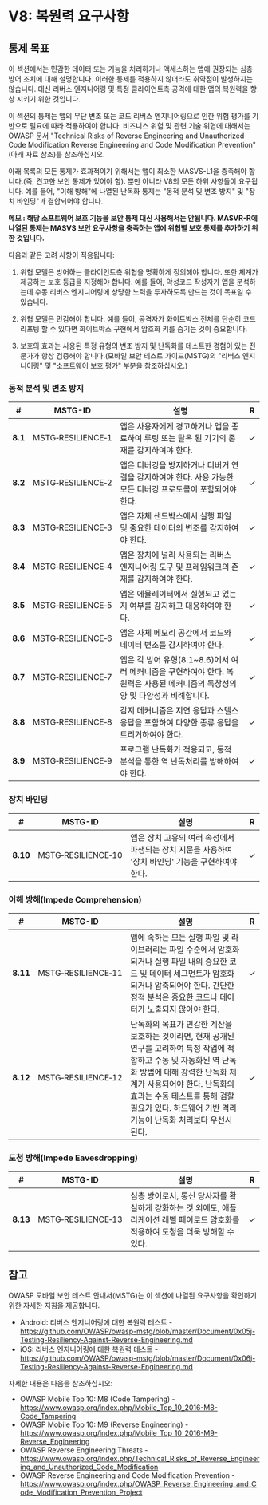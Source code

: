 # V8: 복원력 요구사항

## 통제 목표

이 섹션에서는 민감한 데이터 또는 기능을 처리하거나 액세스하는 앱에 권장되는 심층 방어 조치에 대해 설명합니다. 이러한 통제를 적용하지 않더라도 취약점이 발생하지는 않습니다. 대신 리버스 엔지니어링 및 특정 클라이언트측 공격에 대한 앱의 복원력을 향상 시키기 위한 것입니다.

이 섹션의 통제는 앱의 무단 변조 또는 코드 리버스 엔지니어링으로 인한 위험 평가를 기반으로 필요에 따라 적용하여야 합니다. 비즈니스 위험 및 관련 기술 위협에 대해서는 OWASP 문서 "Technical Risks of Reverse Engineering and Unauthorized Code Modification Reverse Engineering and Code Modification Prevention"(아래 자료 참조)를 참조하십시오.

아래 목록의 모든 통제가 효과적이기 위해서는 앱이 최소한 MASVS-L1을 충족해야 합니다.(즉, 견고한 보안 통제가 있어야 함). 뿐만 아니라 V8의 모든 하위 사항들이 요구됩니다. 예를 들어, "이해 방해"에 나열된 난독화 통제는 "동적 분석 및 변조 방지" 및 "장치 바인딩"과 결합되어야 합니다.

**메모 : 해당 소프트웨어 보호 기능을 보안 통제 대신 사용해서는 안됩니다. MASVR-R에 나열된 통제는 MASVS 보안 요구사항을 충족하는 앱에 위협별 보호 통제를 추가하기 위한 것입니다.**

다음과 같은 고려 사항이 적용됩니다:

1. 위협 모델은 방어하는 클라이언트측 위협을 명확하게 정의해야 합니다. 또한 체계가 제공하는 보호 등급을 지정해야 합니다. 예를 들어, 악성코드 작성자가 앱을 분석하는데 수동 리버스 엔지니어링에 상당한 노력을 투자하도록 만드는 것이 목표일 수 있습니다.

2. 위협 모델은 민감해야 합니다. 예를 들어, 공격자가 화이트박스 전체를 단순히 코드 리프팅 할 수 있다면 화이트박스 구현에서 암호화 키를 숨기는 것이 중요합니다.

3. 보호의 효과는 사용된 특정 유형의 변조 방지 및 난독화를 테스트한 경험이 있는 전문가가 항상 검증해야 합니다.(모바일 보안 테스트 가이드(MSTG)의 "리버스 엔지니어링" 및 "소프트웨어 보호 평가" 부분을 참조하십시오.)

<div style="page-break-after: always;">
</div>

### 동적 분석 및 변조 방지

| # | MSTG-ID | 설명 | R |
| --- | --- | --- | -- |
| **8.1** | MSTG‑RESILIENCE‑1 | 앱은 사용자에게 경고하거나 앱을 종료하여 루팅 또는 탈옥 된 기기의 존재를 감지하여야 한다. | ✓ |
| **8.2** | MSTG‑RESILIENCE‑2 | 앱은 디버깅을 방지하거나 디버거 연결을 감지하여야 한다. 사용 가능한 모든 디버깅 프로토콜이 포함되어야 한다. | ✓ |
| **8.3** | MSTG‑RESILIENCE‑3 | 앱은 자체 샌드박스에서 실행 파일 및 중요한 데이터의 변조를 감지하여야 한다. | ✓ |
| **8.4** | MSTG‑RESILIENCE‑4 | 앱은 장치에 널리 사용되는 리버스 엔지니어링 도구 및 프레임워크의 존재를 감지하여야 한다. | ✓ |
| **8.5** | MSTG‑RESILIENCE‑5 | 앱은 에뮬레이터에서 실행되고 있는지 여부를 감지하고 대응하여야 한다. | ✓ |
| **8.6** | MSTG‑RESILIENCE‑6 | 앱은 자체 메모리 공간에서 코드와 데이터 변조를 감지하여야 한다. | ✓ |
| **8.7** | MSTG‑RESILIENCE‑7 | 앱은 각 방어 유형(8.1~8.6)에서 여러 메커니즘을 구현하여야 한다. 복원력은 사용된 메커니즘의 독창성의 양 및 다양성과 비례합니다. | ✓ |
| **8.8** | MSTG‑RESILIENCE‑8 | 감지 메커니즘은 지연 응답과 스텔스 응답을 포함하여 다양한 종류 응답을 트리거하여야 한다. | ✓ |
| **8.9** | MSTG‑RESILIENCE‑9 | 프로그램 난독화가 적용되고, 동적 분석을 통한 역 난독처리를 방해하여야 한다.  | ✓ |

### 장치 바인딩

| # | MSTG-ID | 설명 | R |
| --- | --- | --- | -- |
| **8.10** | MSTG‑RESILIENCE‑10 | 앱은 장치 고유의 여러 속성에서 파생되는 장치 지문을 사용하여 '장치 바인딩' 기능을 구현하여야 한다. | ✓ |

### 이해 방해(Impede Comprehension)

| # | MSTG-ID | 설명 | R |
| --- | --- | --- | -- |
| **8.11** | MSTG‑RESILIENCE‑11 | 앱에 속하는 모든 실행 파일 및 라이브러리는 파일 수준에서 암호화되거나 실행 파일 내의 중요한 코드 및 데이터 세그먼트가 암호화되거나 압축되어야 한다. 간단한 정적 분석은 중요한 코드나 데이터가 노출되지 않아야 한다. | ✓ |
| **8.12** | MSTG‑RESILIENCE‑12 | 난독화의 목표가 민감한 계산을 보호하는 것이라면, 현재 공개된 연구를 고려하여 특정 작업에 적합하고 수동 및 자동화된 역 난독화 방법에 대해 강력한 난독화 체계가 사용되어야 한다. 난독화의 효과는 수동 테스트를 통해 검할 필요가 있다. 하드웨어 기반 격리 기능이 난독화 처리보다 우선시 된다. | ✓ |

### 도청 방해(Impede Eavesdropping)

| # | MSTG-ID | 설명 | R |
| --- | --- | --- | -- |
| **8.13** | MSTG‑RESILIENCE‑13 | 심층 방어로서, 통신 당사자를 확실하게 강화하는 것 외에도, 애플리케이션 레벨 페이로드 암호화를 적용하여 도청을 더욱 방해할 수 있다. | ✓ |

<div style="page-break-after: always;">
</div>

## 참고

OWASP 모바일 보안 테스트 안내서(MSTG)는 이 섹션에 나열된 요구사항을 확인하기 위한 자세한 지침을 제공합니다.

- Android: 리버스 엔지니어링에 대한 복원력 테스트 - <https://github.com/OWASP/owasp-mstg/blob/master/Document/0x05j-Testing-Resiliency-Against-Reverse-Engineering.md>
- iOS: 리버스 엔지니어링에 대한 복원력 테스트 - <https://github.com/OWASP/owasp-mstg/blob/master/Document/0x06j-Testing-Resiliency-Against-Reverse-Engineering.md>

자세한 내용은 다음을 참조하십시오:

- OWASP Mobile Top 10: M8 (Code Tampering) - <https://www.owasp.org/index.php/Mobile_Top_10_2016-M8-Code_Tampering>
- OWASP Mobile Top 10: M9 (Reverse Engineering) - <https://www.owasp.org/index.php/Mobile_Top_10_2016-M9-Reverse_Engineering>
- OWASP Reverse Engineering Threats - <https://www.owasp.org/index.php/Technical_Risks_of_Reverse_Engineering_and_Unauthorized_Code_Modification>
- OWASP Reverse Engineering and Code Modification Prevention - <https://www.owasp.org/index.php/OWASP_Reverse_Engineering_and_Code_Modification_Prevention_Project>
